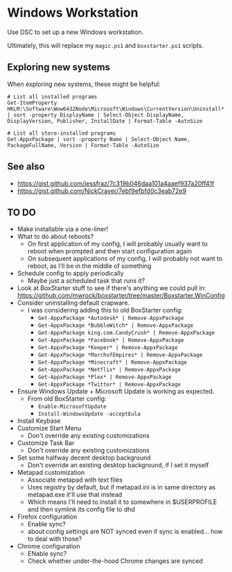 # Windows Workstation

Use DSC to set up a new Windows workstation.

Ultimately, this will replace my `magic.ps1` and `boxstarter.ps1` scripts.

## Exploring new systems

When exploring new systems, these might be helpful:

    # List all installed programs
    Get-ItemProperty HKLM:\Software\Wow6432Node\Microsoft\Windows\CurrentVersion\Uninstall* | sort -property DisplayName | Select-Object DisplayName, DisplayVersion, Publisher, InstallDate | Format-Table -AutoSize

    # List all store-installed programs
    Get-AppxPackage | sort -property Name | Select-Object Name, PackageFullName, Version | Format-Table -AutoSize

## See also

- https://gist.github.com/jessfraz/7c319b046daa101a4aaef937a20ff41f
- https://gist.github.com/NickCraver/7ebf9efbfd0c3eab72e9

## TO DO

 -  Make installable via a one-liner!
 -  What to do about reboots?
     -  On first application of my config, I will probably usually want to reboot when prompted and then start configuration again
     -  On subsequent applications of my config, I will probably not want to reboot, as I'll be in the middle of something
 -  Schedule config to apply periodically
     -  Maybe just a scheduled task that runs it?
 -  Look at BoxStarter stuff to see if there's anything we could pull in:
    https://github.com/mwrock/boxstarter/tree/master/Boxstarter.WinConfig
 -  Consider uninstalling default crapware.
     -  I was considering adding this to old BoxStarter config:
        -  `Get-AppxPackage *Autodesk* | Remove-AppxPackage`
        -  `Get-AppxPackage *BubbleWitch* | Remove-AppxPackage`
        -  `Get-AppxPackage king.com.CandyCrush* | Remove-AppxPackage`
        -  `Get-AppxPackage *Facebook* | Remove-AppxPackage`
        -  `Get-AppxPackage *Keeper* | Remove-AppxPackage`
        -  `Get-AppxPackage *MarchofEmpires* | Remove-AppxPackage`
        -  `Get-AppxPackage *Minecraft* | Remove-AppxPackage`
        -  `Get-AppxPackage *Netflix* | Remove-AppxPackage`
        -  `Get-AppxPackage *Plex* | Remove-AppxPackage`
        -  `Get-AppxPackage *Twitter* | Remove-AppxPackage`
 -  Ensure Windows Update + Microsoft Update is working as expected.
     -  From old BoxStarter config:
        -  `Enable-MicrosoftUpdate`
        -  `Install-WindowsUpdate -acceptEula`
 -  Install Keybase
 -  Customize Start Menu
     -  Don't override any existing customizations
 -  Customize Task Bar
     -  Don't override any existing customizations
 -  Set some halfway decent desktop background
     -  Don't override an existing desktop background, if I set it myself
 -  Metapad customization
     -  Associate metapad with text files
     -  Uses registry by default, but if metapad.ini is in same directory as metapad.exe it'll use that instead
     -  Which means I'll need to install it to somewhere in $USERPROFILE and then symlink its config file to dhd
 -  Firefox configuration
     -  Enable sync?
     -  about:config settings are NOT synced even if sync is enabled... how to deal with those?
 -  Chrome configuration
     -  ENable sync?
     -  Check whether under-the-hood Chrome changes are synced
